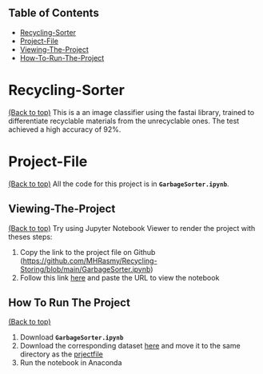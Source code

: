## Table of Contents

* [Recycling-Sorter](#recycling-sorter)
* [Project-File](#project-file)
* [Viewing-The-Project](#viewing-the-project)
* [How-To-Run-The-Project](#How-to-run-the-project)

# Recycling-Sorter
[(Back to top)](#recyclings-sorter)
This is a an image classifier using the fastai library, trained to differentiate recyclable materials from the unrecyclable ones. The test achieved a high accuracy of 92%.

# Project-File
[(Back to top)](#project-file)
All the code for this project is in **`GarbageSorter.ipynb`**. 

## Viewing-The-Project
[(Back to top)](#viewing-the-project)
Try using Jupyter Notebook Viewer to render the project with theses steps:
1. Copy the link to the project file on Github (https://github.com/MHRasmy/Recycling-Storing/blob/main/GarbageSorter.ipynb)
2. Follow this link [here](https://nbviewer.jupyter.org/) and paste the URL to view the notebook

## How To Run The Project
[(Back to top)](#How-to-run-the-project)
1. Download **`GarbageSorter.ipynb`**
2. Download the corresponding dataset [here](https://github.com/MHRasmy/Recycling-Storing/blob/main/dataset.rar) and move it to the same directory as the [prjectfile](#project-file)
3. Run the notebook in Anaconda
